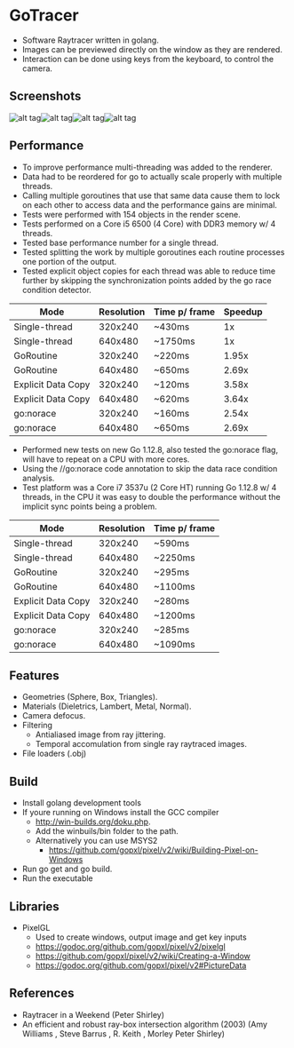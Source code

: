 # GoTracer
 - Software Raytracer written in golang.
 - Images can be previewed directly on the window as they are rendered.
 - Interaction can be done using keys from the keyboard, to control the camera.



## Screenshots
![alt tag](https://raw.githubusercontent.com/tentone/gotracer/master/readme/a.png)![alt tag](https://raw.githubusercontent.com/tentone/gotracer/master/readme/b.png)![alt tag](https://raw.githubusercontent.com/tentone/gotracer/master/readme/c.png)![alt tag](https://raw.githubusercontent.com/tentone/gotracer/master/readme/d.png)



## Performance

 - To improve performance multi-threading was added to the renderer.
 - Data had to be reordered for go to actually scale properly with multiple threads.
 - Calling multiple goroutines that use that same data cause them to lock on each other to access data and the performance gains are minimal.
 - Tests were performed with 154 objects in the render scene.
 - Tests performed on a Core i5 6500 (4 Core) with DDR3 memory w/ 4 threads.
 - Tested base performance number for a single thread.
 - Tested splitting the work by multiple goroutines each routine processes one portion of the output.
 - Tested explicit object copies for each thread was able to reduce time further by skipping the synchronization points added by the go race condition detector.

| Mode               | Resolution | Time p/ frame | Speedup |
| ------------------ | ---------- | ------------- | ------- |
| Single-thread      | 320x240    | ~430ms        | 1x      |
| Single-thread      | 640x480    | ~1750ms       | 1x      |
| GoRoutine          | 320x240    | ~220ms        | 1.95x   |
| GoRoutine          | 640x480    | ~650ms        | 2.69x   |
| Explicit Data Copy | 320x240    | ~120ms        | 3.58x   |
| Explicit Data Copy | 640x480    | ~620ms        | 3.64x   |
| go:norace          | 320x240    | ~160ms        | 2.54x   |
| go:norace          | 640x480    | ~650ms        | 2.69x   |

 - Performed new tests on new Go 1.12.8, also tested the go:norace flag, will have to repeat on a CPU with more cores.
 - Using the //go:norace code annotation to skip the data race condition analysis.
 - Test platform was a Core i7 3537u (2 Core HT) running Go 1.12.8 w/ 4 threads, in the CPU it was easy to double the performance without the implicit sync points being a problem.

| Mode               | Resolution | Time p/ frame |
| ------------------ | ---------- | ------------- |
| Single-thread      | 320x240    | ~590ms        |
| Single-thread      | 640x480    | ~2250ms       |
| GoRoutine          | 320x240    | ~295ms        |
| GoRoutine          | 640x480    | ~1100ms       |
| Explicit Data Copy | 320x240    | ~280ms        |
| Explicit Data Copy | 640x480    | ~1200ms       |
| go:norace          | 320x240    | ~285ms        |
| go:norace          | 640x480    | ~1090ms       |



## Features
 - Geometries (Sphere, Box, Triangles).
 - Materials (Dieletrics, Lambert, Metal, Normal).
 - Camera defocus.
 - Filtering
    - Antialiased image from ray jittering.
    - Temporal accomulation from single ray raytraced images.
 - File loaders (.obj)



## Build
 - Install golang development tools
 - If youre running on Windows install the GCC compiler
    - http://win-builds.org/doku.php.
    - Add the winbuils/bin folder to the path.
    - Alternatively you can use MSYS2
       - https://github.com/gopxl/pixel/v2/wiki/Building-Pixel-on-Windows
 - Run go get and go build.
 - Run the executable




## Libraries
 - PixelGL
    - Used to create windows, output image and get key inputs
    - https://godoc.org/github.com/gopxl/pixel/v2/pixelgl
    - https://github.com/gopxl/pixel/v2/wiki/Creating-a-Window
    - https://godoc.org/github.com/gopxl/pixel/v2#PictureData




## References
 - Raytracer in a Weekend (Peter Shirley)
 - An efficient and robust ray-box intersection algorithm (2003) (Amy Williams , Steve Barrus , R. Keith , Morley Peter Shirley)